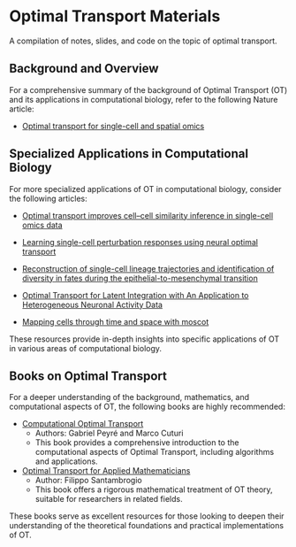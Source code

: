 # Optimal Transport Materials

A compilation of notes, slides, and code on the topic of optimal transport.

## Background and Overview

For a comprehensive summary of the background of Optimal Transport (OT) and its applications in computational biology, refer to the following Nature article:

-   [Optimal transport for single-cell and spatial omics](https://doi.org/10.1038/s43586-024-00345-z)

## Specialized Applications in Computational Biology

For more specialized applications of OT in computational biology, consider the following articles:

-   [Optimal transport improves cell–cell similarity inference in single-cell omics data](10.1093/bioinformatics/btac084)

-   [Learning single-cell perturbation responses using neural optimal transport](https://doi.org/10.1038/s41592-023-01969-x)

-   [Reconstruction of single-cell lineage trajectories and identification of diversity in fates during the epithelial-to-mesenchymal transition](https://doi.org/10.1073/pnas.2406842121)

-   [Optimal Transport for Latent Integration with An Application to Heterogeneous Neuronal Activity Data](https://doi.org/10.48550/arXiv.2407.00099)

-   [Mapping cells through time and space with moscot](https://doi.org/10.1038/s41586-024-08453-2)

These resources provide in-depth insights into specific applications of OT in various areas of computational biology.

## Books on Optimal Transport

For a deeper understanding of the background, mathematics, and computational aspects of OT, the following books are highly recommended:

-   [Computational Optimal Transport](https://optimaltransport.github.io/book/)
    -   Authors: Gabriel Peyré and Marco Cuturi
    -   This book provides a comprehensive introduction to the computational aspects of Optimal Transport, including algorithms and applications.
-   [Optimal Transport for Applied Mathematicians](https://doi.org/10.1007/978-3-319-20828-2)
    -   Author: Filippo Santambrogio
    -   This book offers a rigorous mathematical treatment of OT theory, suitable for researchers in related fields.

These books serve as excellent resources for those looking to deepen their understanding of the theoretical foundations and practical implementations of OT.
